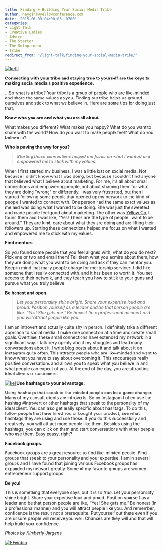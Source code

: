 ```yaml
---
title: Finding + Building Your Social Media Tribe
author: heygirl@yellowconference.com
date: '2015-06-09 04:00:03 -0700'
categories:
- Light Talk
- Creative Ladies
- Advice
- The Starter
- The Solopreneur
- Tribe
redirect_from: "/light-talk/finding-your-social-media-tribe/"
---
```


[![kellll](https://yellow-blog-images.imgix.net/2015/06/kellll.jpg)](https://yellow-blog-images.imgix.net/2015/06/kellll.jpg)

**Connecting with your tribe and staying true to yourself are the keys to making social media a positive experience.**

...So what is a tribe? Your tribe is a group of people who are like-minded and share the same values as you. Finding our tribe helps us ground ourselves and stick to what we believe in. Here are some tips for doing just that.

**Know who you are and what you are all about.**

What makes you different? What makes you happy? What do you want to share with the world? How do you want to make people feel? What do you believe in?

**Who is paving the way for you?**

> _Starting these connections helped me focus on what I wanted and empowered me to stick with my values._

When I first started my business, I was a little lost on social media. Not because I didn’t know what I was doing, but because I couldn’t find anyone that believed what I believe about marketing. For me, it’s all about small connections and empowering people, not about shaming them for what they are doing "wrong" or differently. I was very frustrated, but then I started following some people that opened up my network to the kind of people I wanted to connect with. One person had the same exact values as me and was doing what I wanted to be doing. She was just the sweetest and made people feel good about marketing. The other was [Yellow Co.](http://yellowconference.com/) I found them and I was like, “Yes! These are the type of people I want to be around.” They are kind, care about what they are doing and are lifting their followers up. Starting these connections helped me focus on what I wanted and empowered me to stick with my values.

**Find mentors**

So you found some people that you feel aligned with, what do you do next? Pick one or two and email them! Tell them what you admire about them, how they are doing what you want to be doing and ask if they can mentor you. Keep in mind that many people charge for mentorship services. I did hire someone that I really connected with, and it has been so worth it. You get access to their network, and they teach you how to stick to your guns and pursue what you truly believe.

**Be honest and open.**

> _Let your personality shine bright. Share your expertise loud and proud. Position yourself as a leader and be that person people are like, “Yes! She gets me.” Be honest (in a professional manner) and you will attract people like you._

I am an introvert and actually quite shy in person. I definitely take a different approach to social media. I make one connection at a time and create small goals. Overtime, these small connections have extended my network in a significant way. I talk very openly about my struggles and lead many conversations about it. I write blog posts about it and talk about it on Instagram quite often. This attracts people who are like-minded and want to know what you have to say about overcoming it. This encourages really positive conversations and allows you to speak what you believe in and what people can expect of you. At the end of the day, you are attracting ideal clients or customers.

[![kell](https://yellow-blog-images.imgix.net/2015/06/kell.jpg)](https://yellow-blog-images.imgix.net/2015/06/kell.jpg)**Use hashtags to your advantage.**

Using hashtags that speak to like-minded people can be a game changer. Many of my consult clients are introverts. So on Instagram I often use the hashtag #introvert or other hashtags that speak to the personality of my ideal client. You can also get really specific about hashtags. To do this, follow people that have hired you or bought your product, see what hashtags they are using and use those. If you do this successfully and creatively, you will attract more people like them. Besides using the hashtags, you can click on them and start conversations with other people who use them. Easy peasy, right?

**Facebook groups.**

Facebook groups are a great resource to find like-minded people. Find groups that speak to your personality and your expertise. I am in several groups and I have found that joining various Facebook groups has expanded my network greatly. Some of my favorite groups are women entrepreneur support groups.

**Be you!**

This is something that everyone says, but it is _so true._ Let your personality shine bright. Share your expertise loud and proud. Position yourself as a leader and be that person people are like, “Yes! She gets me.” Be honest (in a professional manner) and you will attract people like you. And remember, confidence is the result not a prerequisite. Put yourself out there even if you are unsure people will receive you well. Chances are they will and that will help build your confidence.

_Photos by [Kimberly Jurgens](http://eclecticstateofmind.com/)_

[![EFeinbio](https://yellow-blog-images.imgix.net/2015/06/EFeinbio.jpg)](http://www.iteratesocial.com/)
